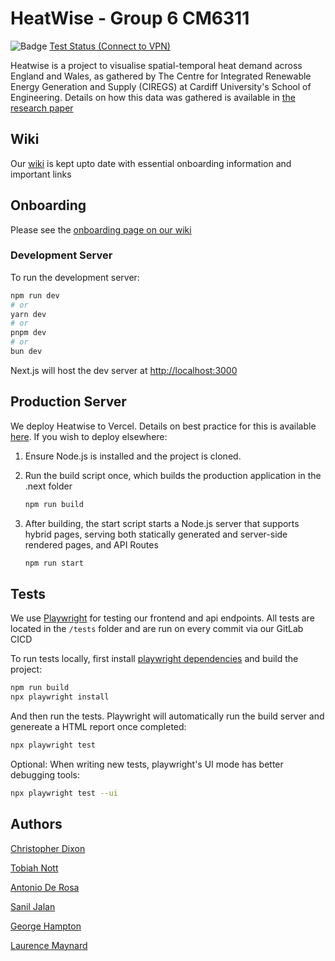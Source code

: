 # HeatWise - Group 6 CM6311

![Badge](https://img.shields.io/badge/PlayWright_Tests-Passing-green)
[Test Status (Connect to VPN)](https://c21048229.gitpages.cardiff.ac.uk/cm6311-group-6/)

Heatwise is a project to visualise spatial-temporal heat demand across England and Wales, as gathered by The Centre for Integrated Renewable Energy Generation and Supply (CIREGS) at Cardiff University's School of Engineering. Details on how this data was gathered is available in [the research paper](https://www.nature.com/articles/s41597-022-01356-9)

## Wiki

Our [wiki](https://git.cardiff.ac.uk/c21048229/cm6311-group-6/-/wikis/home) is kept upto date with essential onboarding information and important links

## Onboarding

Please see the [onboarding page on our wiki](https://git.cardiff.ac.uk/c21048229/cm6311-group-6/-/wikis/Onboarding-Setup)

### Development Server

To run the development server:

```bash
npm run dev
# or
yarn dev
# or
pnpm dev
# or
bun dev
```

Next.js will host the dev server at [http://localhost:3000](http://localhost:3000)

## Production Server

We deploy Heatwise to Vercel. Details on best practice for this is available [here](https://nextjs.org/learn-pages-router/basics/deploying-nextjs-app/deploy). If you wish to deploy elsewhere:

1. Ensure Node.js is installed and the project is cloned.
2. Run the build script once, which builds the production application in the .next folder

   ```bash
   npm run build
   ```

3. After building, the start script starts a Node.js server that supports hybrid pages, serving both statically generated and server-side rendered pages, and API Routes

   ```bash
   npm run start
   ```

## Tests

We use [Playwright](https://playwright.dev/) for testing our frontend and api endpoints. All tests are located in the `/tests` folder and are run on every commit via our GitLab CICD

To run tests locally, first install [playwright dependencies](https://playwright.dev/docs/browsers) and build the project:

```bash
npm run build
npx playwright install
```

And then run the tests. Playwright will automatically run the build server and genereate a HTML report once completed:

```bash
npx playwright test
```

Optional: When writing new tests, playwright's UI mode has better debugging tools:

```bash
npx playwright test --ui
```

## Authors

[Christopher Dixon](dixonc5@cardiff.ac.uk)

[Tobiah Nott](NottTJ@cardiff.ac.uk)

[Antonio De Rosa](derosaa@cardiff.ac.uk)

[Sanil Jalan](jalans1@cardiff.ac.uk)

[George Hampton](hamptong1@cardiff.ac.uk)

[Laurence Maynard](maynardl1@cardiff.ac.uk)
